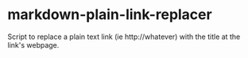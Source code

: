 # markdown-plain-link-replacer
Script to replace a plain text link (ie http://whatever) with the title at the link's webpage.
